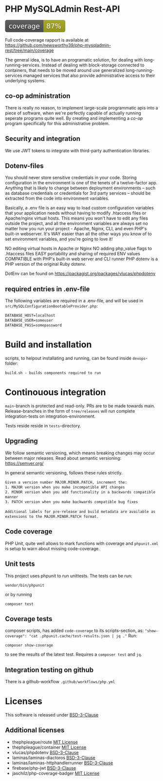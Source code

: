 # PHP MySQLAdmin Rest-API

![Code Coverage](https://raw.githubusercontent.com/newsworthy39/php-mysqladmin-rest/master/.github/badges/coverage.svg)

Full code-coverage rapport is available at https://github.com/newsworthy39/php-mysqladmin-rest/tree/main/coverage

The general idea, is to have an programatic solution, for dealing with long-running-services.
Instead of dealing with block-storage connected to containers, that needs to be moved around
use generalized long-running-services managed services that also provide administrative access
to their underlying systems.

## co-op administration
There is really no reason, to implement large-scale programmatic apis into a
piece of software, when we're perfectly capable of actually running seperate
programs quite well. By creating and implementing a _co-op_ program specifically for this administrative problem.

## Security and integration

We use JWT tokens to integrate with third-party authentication libraries.

## Dotenv-files

You should never store sensitive credentials in your code. Storing configuration in the environment is one of the tenets of a twelve-factor app. Anything that is likely to change between deployment environments – such as database credentials or credentials for 3rd party services – should be extracted from the code into environment variables.

Basically, a .env file is an easy way to load custom configuration variables that your application needs without having to modify .htaccess files or Apache/nginx virtual hosts. This means you won't have to edit any files outside the project, and all the environment variables are always set no matter how you run your project - Apache, Nginx, CLI, and even PHP's built-in webserver. It's WAY easier than all the other ways you know of to set environment variables, and you're going to love it!

NO editing virtual hosts in Apache or Nginx
NO adding php_value flags to .htaccess files
EASY portability and sharing of required ENV values
COMPATIBLE with PHP's built-in web server and CLI runner
PHP dotenv is a PHP version of the original Ruby dotenv.

DotEnv can be found on https://packagist.org/packages/vlucas/phpdotenv

## required entries in .env-file

The following variables are required in a .env-file, and will be used in `src/MySQLConfigurationBootableProvider.php`:

    DATABASE_HOST=localhost
    DATABASE_USER=someuser
    DATABASE_PASS=somepassword

# Build and installation

scripts, to helpout installating and running, can be found inside `devops`-folder:

    build.sh - builds components required to run

# Continouous integration

`main`-branch is protected and read-only. PRs are to be made towards main. 
Release-branches in the form of `tree/releases` will run complete integration-tests on integration-environment.

Tests reside reside in `tests`-directory.

## Upgrading

We follow semantic versioning, which means breaking changes may occur between major releases. Read about semantic versioning: https://semver.org/

In general semantic versioning, follows these rules strictly.

    Given a version number MAJOR.MINOR.PATCH, increment the:
    1. MAJOR version when you make incompatible API changes
    2. MINOR version when you add functionality in a backwards compatible manner
    3. PATCH version when you make backwards compatible bug fixes
    
    Additional labels for pre-release and build metadata are available as extensions to the MAJOR.MINOR.PATCH format.

## Code coverage

PHP Unit, quite well allows to mark functions with coverage and `phpunit.xml` is setup to warn about missing code-coverage. 

## Unit tests

This project uses phpunit to run unittests. The tests can be run:

    vendor/bin/phpunit

or by running

    composer test

## Coverage tests

composer scripts, has added `code-coverage` to its scripts-section, as: `"show-coverage": "cat .phpunit.cache/test-results.json | jq ."`
Run:
        
    composer show-coverage

to see the results of the latest test. Requires a `composer test` and `jq`.

## Integration testing on github

There is a github-workflow `.github/workflows/php.yml`

# Licenses

This software is released under [BSD-3-Clause](https://github.com/newsworthy39/php-mysqladmin-rest)

## Additional licenses

* thephpleague/route [MIT License](https://github.com/thephpleague/route)
* thephpleague/container [MIT License](https://github.com/thephpleague/container)
* vlucas/phpdotenv [BSD-3-Clause](https://github.com/vlucas/phpdotenv/)
* laminas/laminas-diactoros [BSD-3-Clause](https://github.com/laminas/laminas-diactoros)
* laminas/laminas-httphandlerrunner [BSD-3-Clause](https://github.com/laminas/laminas-httphandlerrunner)
* firebase/php-jwt [BSD-3-Clause](https://github.com/firebase/php-jwt)
* jaschilz/php-coverage-badger [MIT License](https://github.com/JASchilz/PHPCoverageBadge)